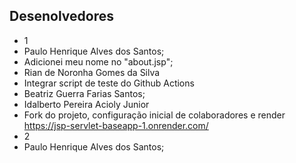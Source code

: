 ## Desenolvedores
- 1
- Paulo Henrique Alves dos Santos;
- Adicionei meu nome no "about.jsp";
- Rian de Noronha Gomes da Silva
- Integrar script de teste do Github Actions
- Beatriz Guerra Farias Santos;
- Idalberto Pereira Acioly Junior 
- Fork do projeto, configuração inicial de colaboradores e render https://jsp-servlet-baseapp-1.onrender.com/
- 2
- Paulo Henrique Alves dos Santos;
